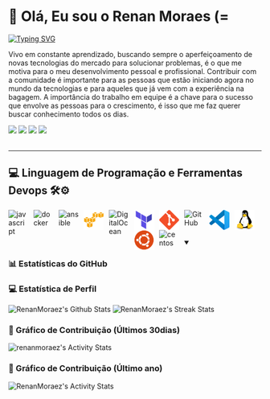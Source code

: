 # 🏀 Olá, Eu sou o Renan Moraes (=

<p>
<a href="https://git.io/typing-svg"><img src="https://readme-typing-svg.demolab.com?font=Montserrat&weight=500&pause=1000&color=FF3A3A&width=435&lines=Estudante+em+Engenheiria+Devops;Apaixonado+por+Cloud+Computing;Uma+vida+de+aprendizado" alt="Typing SVG" /></a>
</p>

 Vivo em constante aprendizado, buscando sempre o aperfeiçoamento de novas tecnologias do mercado para solucionar problemas, é o que me motiva para o meu desenvolvimento pessoal e profissional. Contribuir com a comunidade é importante para as pessoas que estão iniciando agora no mundo da tecnologias e para aqueles que já vem com a experiência na bagagem. A importância do trabalho em equipe é a chave para o sucesso que envolve as pessoas para o crescimento, é isso que me faz querer buscar conhecimento todos os dias.
<div>
  <a href="https://www.facebook.com/renan.moraes.359" target="_blank"><img src="https://img.shields.io/badge/Facebook-1877F2?style=for-the-badge&logo=facebook&logoColor=white" target="_blank"></a>
  <a href="https://instagram.com/renann_moraes/" target="_blank"><img src="https://img.shields.io/badge/-Instagram-%23E4405F?style=for-the-badge&logo=instagram&logoColor=white" target="_blank"></a>
  <a href = "mailto:renanmoraesaraujo@gmail.com"><img src="https://img.shields.io/badge/-Gmail-%23333?style=for-the-badge&logo=gmail&logoColor=white" target="_blank"></a>
  <a href="https://www.linkedin.com/in/renan-moraes-548298b5/" target="_blank"><img src="https://img.shields.io/badge/-LinkedIn-%230077B5?style=for-the-badge&logo=linkedin&logoColor=white" target="_blank"></a>
</div>
<br/>

___

## 💻 Linguagem de Programação e Ferramentas Devops 🛠⚙

<a href="https://www.javascript.com/"><img align="left" alt="javascript" width="40px" style="padding-right:10px;" src="https://camo.githubusercontent.com/442c452cb73752bb1914ce03fce2017056d651a2099696b8594ddf5ccc74825e/68747470733a2f2f63646e2e6a7364656c6976722e6e65742f67682f64657669636f6e732f64657669636f6e2f69636f6e732f6a6176617363726970742f6a6176617363726970742d6f726967696e616c2e737667"/></a>
<a href="https://www.docker.com/"><img align="left" alt="docker" width="40px" style="padding-right:10px;" src="https://camo.githubusercontent.com/cbd55750b53c01dc18830d377c7364b01077e8a675a79d454a3f1ea549efe129/68747470733a2f2f63646e2e6a7364656c6976722e6e65742f67682f64657669636f6e732f64657669636f6e2f69636f6e732f646f636b65722f646f636b65722d6f726967696e616c2e737667"/></a>
<a href="https://www.ansible.com/"><img align="left" alt="ansible" width="40px" style="padding-right:10px;" src="https://camo.githubusercontent.com/e61f109d40cf1816f858a895584fa32d5885516d52503aaf5ac5b3648448c712/68747470733a2f2f63646e2e6a7364656c6976722e6e65742f67682f64657669636f6e732f64657669636f6e2f69636f6e732f616e7369626c652f616e7369626c652d6f726967696e616c2e737667"/></a>
<a href="https://aws.amazon.com/"><img align="left" alt="AWS" width="40px" style="padding-right:10px;" src="https://raw.githubusercontent.com/devicons/devicon/master/icons/amazonwebservices/amazonwebservices-original.svg"/></a>
<a href="https://www.digitalocean.com/"><img align="left" alt="DigitalOcean" width="40px" style="padding-right:10px;" src="https://camo.githubusercontent.com/4ac0a7a6e63c98f8a908b7a3b2eabe93cd34d5e1442f2b07d50c37d2412d91a8/68747470733a2f2f63646e2e6a7364656c6976722e6e65742f67682f64657669636f6e732f64657669636f6e2f69636f6e732f6469676974616c6f6365616e2f6469676974616c6f6365616e2d6f726967696e616c2e737667"/></a>
<a href="https://www.terraform.io/"><img align="left" alt="Terraform" width="40px" style="padding-right:10px;" src="https://raw.githubusercontent.com/devicons/devicon/master/icons/terraform/terraform-original.svg"/></a>
<a href="https://git-scm.com/"><img align="left" alt="Git" width="40px" style="padding-right:10px;" src="https://raw.githubusercontent.com/devicons/devicon/master/icons/git/git-original.svg"/></a>
<a href="https://github.com/"><img align="left" alt="GitHub" width="40px" style="padding-right:10px;" src="https://user-images.githubusercontent.com/3369400/139447912-e0f43f33-6d9f-45f8-be46-2df5bbc91289.png"/></a>
<a href="https://code.visualstudio.com/"><img align="left" alt="VSCode" width="40px" style="padding-right:10px;" src="https://raw.githubusercontent.com/devicons/devicon/master/icons/vscode/vscode-original.svg"/></a>
<a href="https://www.linux.org/"><img align="left" alt="Linux" width="40px" style="padding-right:10px;" src="https://raw.githubusercontent.com/devicons/devicon/master/icons/linux/linux-original.svg"/></a>
<a href="https://ubuntu.com/"><img align="left" alt="Ubuntu" width="40px" style="padding-right:10px;" src="https://raw.githubusercontent.com/devicons/devicon/master/icons/ubuntu/ubuntu-plain.svg"/></a>
<a href="https://www.centos.org/"><img align="left" alt="centos" width="40px" style="padding-right:10px;" src="https://camo.githubusercontent.com/660b72f6f837eda84d722a56080a2d15d32f7aa9331f39766a7b8e83e3e3f470/68747470733a2f2f63646e2e6a7364656c6976722e6e65742f67682f64657669636f6e732f64657669636f6e2f69636f6e732f63656e746f732f63656e746f732d6f726967696e616c2e737667"/></a>

<br>

#

###

<details open>
  <summary><h3>📊 Estatísticas do GitHub</h3></summary>
   
  <h3>💻 Estatística de Perfil</h3>
  <img alt="RenanMoraez's Github Stats" src="https://github-readme-stats-sigma-five.vercel.app/api/?username=RenanMoraez&show_icons=true&theme=tokyonight&hide_border=true" height="165px"/></a>  
  <img alt="RenanMoraez's Streak Stats" src="https://streak-stats.demolab.com/?user=RenanMoraez&theme=tokyonight&hide_border=true" height="165px"/></a>
  <br/>
  
  <h3>💪 Gráfico de Contribuição (Últimos 30dias)</h3>
  <img alt="renanmoraez's Activity Stats" src="https://github-readme-activity-graph.cyclic.app/graph/?username=RenanMoraez&theme=tokyo-night&hide_border=true"/></a>
  <br/>
  
  <h3>🦾 Gráfico de Contribuição (Último ano)</h3>
  <img alt="RenanMoraez's Activity Stats" src="http://github-profile-summary-cards.vercel.app/api/cards/profile-details?username=RenanMoraez&theme=tokyonight&hide_border=true"/></a>
  <br>

</details>  
